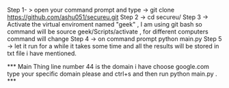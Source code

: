 Step 1- > open your command prompt and type -> git clone https://github.com/ashu051/secureu.git
Step 2 -> cd secureu/
Step 3 -> Activate the virtual enviroment named   "geek"  , I am using git bash so command will be source geek/Scripts/activate , for  different computers command will change
Step 4 -> on command prompt python main.py
Step 5 -> let it run for a while it takes some time and all the results will be stored in txt file i have mentioned. 


*** Main Thing line number 44 is the domain i have choose google.com type your specific domain please  and ctrl+s and then run python main.py . ***
